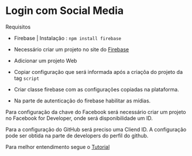 # Login com Social Media

Requisitos

- Firebase | Instalação : `npm install firebase`

- Necessário criar um projeto no site do [Firebase](https://console.firebase.google.com/u/0/?hl=pt-br&pli=1)

- Adicionar um projeto Web
- Copiar configuração que será informada após a criaçõa do projeto da tag `script`

- Criar classe firebase com as configurações copiadas na plataforma.
- Na parte de autenticação do firebase habilitar as mídias.

Para configuração da chave do Facebook será necessário criar um projeto no Facebook for Developer, onde será disponibilidade um ID.

Para a configuração do GitHub será preciso uma Cliend ID. A configuração pode ser obtida na parte de developers do perfil do github.

Para melhor entendimento segue o [Tutorial](https://www.youtube.com/watch?v=MG3ZTfdxODA)
